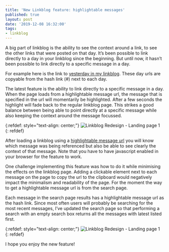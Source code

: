 ```yaml
---
title: 'New Linkblog feature: highlightable messages'
published: true
layout: post
date: '2019-12-08 16:32:00'
tags:
- linkblog
---
```


A big part of linkblog is the ability to see the context around a link, to see the other links that were posted on that day. It’s been possible to link directly to a day in your linkblog since the beginning. But until now, it hasn’t been possible to link directly to a specific message in a day.

For example here is the link to [yesterday in my linkblog](https://linkblog.io/users/mark?date=7December2019). These day urls are copyable from the hash link (#) next to each day.

The latest feature is the ability to link directly to a specific message in a day. When the page loads from a highlightable message url, the message that is specified in the url will momentarily be highlighted. After a few seconds the highlight will fade back to the regular linkblog page. This strikes a good balance between being able to point directly at a specific message while also keeping the context around the message focussed.

{:refdef: style="text-align: center;"}
![Linkblog Redesign - Landing page 1]({{site.baseurl}}/assets/images/highlightable-messages1.png)
{: refdef}

After loading a linkblog using a [highlightable message url](https://linkblog.io/users/mark?date=7December2019&id=be8b2a88-7147-4ad8-82a8-7313c743d692) you will know which message was being referenced but also be able to see clearly the context of that message. Note that you have to have javascript enabled in your browser for the feature to work.

One challenge implementing this feature was how to do it while minimising the effects on the linkblog page. Adding a clickable element next to each message on the page to copy the url to the clipboard would negatively impact the minimalism and readability of the page. For the moment the way to get a highlightable message url is from the search page. 

Each message in the search page results has a highlightable message url as the hash link. Since most often users will probably be searching for the most recent messages, I’ve updated the search page so that performing a search with an empty search box returns all the messages with latest listed first.

{:refdef: style="text-align: center;"}
![Linkblog Redesign - Landing page 1]({{site.baseurl}}/assets/images/highlightable-messages2.png)
{: refdef}

I hope you enjoy the new feature!